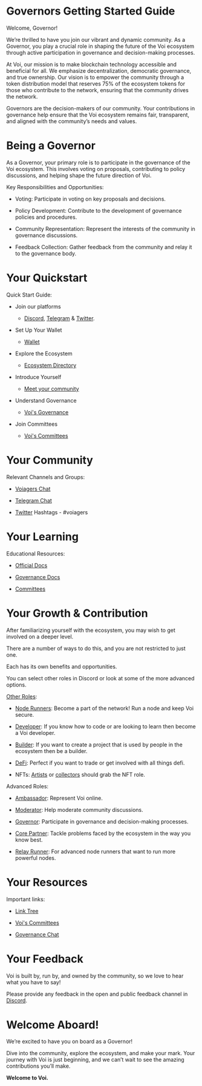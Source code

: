 # Governors Getting Started Guide

Welcome, Governor! 

We’re thrilled to have you join our vibrant and dynamic community. As a Governor, you play a crucial role in shaping the future of the Voi ecosystem through active participation in governance and decision-making processes.

At Voi, our mission is to make blockchain technology accessible and beneficial for all. We emphasize decentralization, democratic governance, and true ownership. Our vision is to empower the community through a token distribution model that reserves 75% of the ecosystem tokens for those who contribute to the network, ensuring that the community drives the network.

Governors are the decision-makers of our community. Your contributions in governance help ensure that the Voi ecosystem remains fair, transparent, and aligned with the community’s needs and values.


# Being a Governor

As a Governor, your primary role is to participate in the governance of the Voi ecosystem. This involves voting on proposals, contributing to policy discussions, and helping shape the future direction of Voi.

Key Responsibilities and Opportunities:

- Voting: Participate in voting on key proposals and decisions.

- Policy Development: Contribute to the development of governance policies and procedures.

- Community Representation: Represent the interests of the community in governance discussions.

- Feedback Collection: Gather feedback from the community and relay it to the governance body.


# Your Quickstart

Quick Start Guide:

- Join our platforms 
    - [Discord](https://discord.gg/vnFbrJrHeW), [Telegram](https://t.me/VoiOfficial) & [Twitter](https://x.com/Voi_Net).

- Set Up Your Wallet
    - [Wallet](https://kibis.is/)

- Explore the Ecosystem
    - [Ecosystem Directory](https://airtable.com/apphFYuejZFJJG0i6/shru2v6BXxUaAEU7O)

- Introduce Yourself
    - [Meet your community](https://discord.com/channels/1055863853633785857/1128671715673780264)

- Understand Governance
    - [Voi's Governance](../../governance/governance.md)

- Join Committees
    - [Voi's Committees](../../governance/committees/overview.md) 

# Your Community

Relevant Channels and Groups:

- [Voiagers Chat](https://discord.com/channels/1055863853633785857/1128671715673780264)

- [Telegram Chat](https://t.me/VoiOfficial)

- [Twitter](https://x.com/Voi_Net) Hashtags - #voiagers

# Your Learning

Educational Resources:

- [Official Docs](https://docs.voi.network/)

- [Governance Docs](../../governance/governance.md)

- [Committees](../../governance/committees/overview.md)

# Your Growth & Contribution

After familiarizing yourself with the ecosystem, you may wish to get involved on a deeper level. 

There are a number of ways to do this, and you are not restricted to just one. 

Each has its own benefits and opportunities. 

You can select other roles in Discord or look at some of the more advanced options.

[Other Roles](https://discord.com/channels/1055863853633785857/1157678590196973728/1257675380454723604):

- [Node Runners](../node-runners.md): Become a part of the network! Run a node and keep Voi secure.

- [Developer](../developers.md): If you know how to code or are looking to learn then become a Voi developer.

- [Builder](../builders.md): If you want to create a project that is used by people in the ecosystem then be a builder.

- [DeFi](../traders.md): Perfect if you want to trade or get involved with all things defi.

- NFTs: [Artists](../artists.md) or [collectors](../collectors.md) should grab the NFT role.

Advanced Roles:

- [Ambassador](ambassadors.md): Represent Voi online.

- [Moderator](moderators.md): Help moderate community discussions.

- [Governor](governors.md): Participate in governance and decision-making processes.

- [Core Partner](core-partners.md): Tackle problems faced by the ecosystem in the way you know best.

- [Relay Runner](relay-runners.md): For advanced node runners that want to run more powerful nodes.


# Your Resources

Important links:

- [Link Tree](https://linktr.ee/voi_network) 

- [Voi's Committees](../../governance/committees/overview.md)

- [Governance Chat](https://discord.com/channels/1055863853633785857/1146494909801562132)

# Your Feedback

Voi is built by, run by, and owned by the community, so we love to hear what you have to say! 

Please provide any feedback in the open and public feedback channel in [Discord](https://discord.com/channels/1055863853633785857/1201927574289403974).

# Welcome Aboard!

We’re excited to have you on board as a Governor! 

Dive into the community, explore the ecosystem, and make your mark. Your journey with Voi is just beginning, and we can’t wait to see the amazing contributions you’ll make.

**Welcome to Voi.**